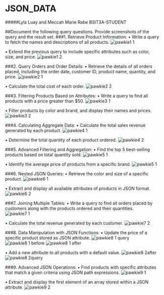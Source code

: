 # JSON_DATA
#####Lyla Luay and Meccah Marie Rabe BSIT3A-STUDENT

##Document the following query questions. Provide screenshots of the query and the result set.
###1. Retrieve Product Information:
• Write a query to fetch the names and descriptions of all products.
![pawkie1 1](https://github.com/atelaii/JSON_DATA/assets/126681367/6341d9ce-f7e4-44fe-bb56-e81d73343a47)

• Extend the previous query to include specific attributes such as color, size, and 
price.
![pawkie1 2](https://github.com/atelaii/JSON_DATA/assets/126681367/936e8869-c9c8-4957-a0f7-3c445a2d330e)

###2. Query Orders and Order Details:
• Retrieve the details of all orders placed, including the order date, customer ID, 
product name, quantity, and price.
![pawkie2 1](https://github.com/atelaii/JSON_DATA/assets/126681367/8246f200-d992-4f75-8f7f-e397f71d1680)

• Calculate the total cost of each order.
![pawkie2 2](https://github.com/atelaii/JSON_DATA/assets/126681367/96c9acc8-ef52-4ad7-bdeb-28f809c10166)

###3. Filtering Products Based on Attributes:
• Write a query to find all products with a price greater than $50.
![pawkie3 1](https://github.com/atelaii/JSON_DATA/assets/126681367/5cbe414e-2c51-415a-8fd0-2b9463238fc1)

• Filter products by color and brand, and display their names and prices.
![pawkie3 2](https://github.com/atelaii/JSON_DATA/assets/126681367/687ef9f6-048d-45ce-8018-2d3e21f4cd9b)

###4. Calculating Aggregate Data:
• Calculate the total sales revenue generated by each product.
![pawkie4 1](https://github.com/atelaii/JSON_DATA/assets/126681367/bf4c66b9-0678-45c6-8e6f-b0f21c198d33)

• Determine the total quantity of each product ordered.
![pawkie4 2](https://github.com/atelaii/JSON_DATA/assets/126681367/51276ded-cab2-42f5-b290-fc2d30acf9b3)

###5. Advanced Filtering and Aggregation:
• Find the top 5 best-selling products based on total quantity sold.
![pawkie5 1](https://github.com/atelaii/JSON_DATA/assets/126681367/35852189-ee5f-4be0-b6e9-57ee5cad5b62)

• Identify the average price of products from a specific brand.
![pawkie5 1](https://github.com/atelaii/JSON_DATA/assets/126681367/8f5fc3af-ec5d-4345-be92-01d70d901420)

###6. Nested JSON Queries:
• Retrieve the color and size of a specific product.
![pawkie6 1](https://github.com/atelaii/JSON_DATA/assets/126681367/7049cc02-e009-421d-ad4f-a61178cd644d)

• Extract and display all available attributes of products in JSON format.
![pawkie6 2](https://github.com/atelaii/JSON_DATA/assets/126681367/22542a8c-7b4e-444d-b5f5-b8bbaab60a54)

###7. Joining Multiple Tables:
• Write a query to find all orders placed by customers along with the products 
ordered and their quantities.
![pawkie7 1](https://github.com/atelaii/JSON_DATA/assets/126681367/c709d268-92b2-40fb-9da6-1cdea2ec33d4)

• Calculate the total revenue generated by each customer.
![pawkie7 2](https://github.com/atelaii/JSON_DATA/assets/126681367/8b5667d6-d545-431f-8c4b-1991bc40eaa7)

###8. Data Manipulation with JSON Functions:
• Update the price of a specific product stored as JSON attribute.
![pawkie8 1 query](https://github.com/atelaii/JSON_DATA/assets/126681367/c0c93454-605c-4164-977a-ba7d97ab8309)
![pawkie8 1 before](https://github.com/atelaii/JSON_DATA/assets/126681367/ba81fc3e-bab7-49b0-a2b6-225d3dddcf76)
![pawkie8 1 after](https://github.com/atelaii/JSON_DATA/assets/126681367/afa06c86-ab91-427a-9408-4d16d8cb5fb1)

• Add a new attribute to all products with a default value.
![pawkie8 2after](https://github.com/atelaii/JSON_DATA/assets/126681367/409eecdb-5190-4af9-afde-5a7a2ff56066)
![pawkie8 2query](https://github.com/atelaii/JSON_DATA/assets/126681367/0bbea50a-b222-4c16-a6f8-a9f46e3aa5a3)


###9. Advanced JSON Operations:
• Find products with specific attributes that match a given criteria using JSON path expressions.
![pawkie9 1](https://github.com/atelaii/JSON_DATA/assets/126681367/038b3a7e-77b6-403f-8d79-dd7176eff0bc)

• Extract and display the first element of an array stored within a JSON attribute.
![pawkie9 2](https://github.com/atelaii/JSON_DATA/assets/126681367/e929c217-e174-4bf6-b8c1-26bf7a95ce4a)
